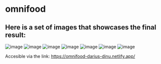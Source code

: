 # omnifood

Here is a set of images that showcases the final result:
-------------------------------------
![image](https://github.com/dariusdinu/omnifood/assets/75120006/617db956-66f3-4d65-a665-760c1f830f8a)
![image](https://github.com/dariusdinu/omnifood/assets/75120006/262d98b7-2701-4329-a8e3-50fe43354b12)
![image](https://github.com/dariusdinu/omnifood/assets/75120006/99d9263c-2575-44e0-8d6e-8f1d990d9f63)
![image](https://github.com/dariusdinu/omnifood/assets/75120006/ea5151a2-07e8-4df9-ad60-420c4743b5a3)
![image](https://github.com/dariusdinu/omnifood/assets/75120006/1315af3b-c4b4-4c51-a9c1-be3342183d77)
![image](https://github.com/dariusdinu/omnifood/assets/75120006/d4873bb0-3689-4d99-8a38-9feb9d99d243)
![image](https://github.com/dariusdinu/omnifood/assets/75120006/3fed6626-b9a5-42e2-9979-64f192f53e36)

Accesible via the link: https://omnifood-darius-dinu.netlify.app/
